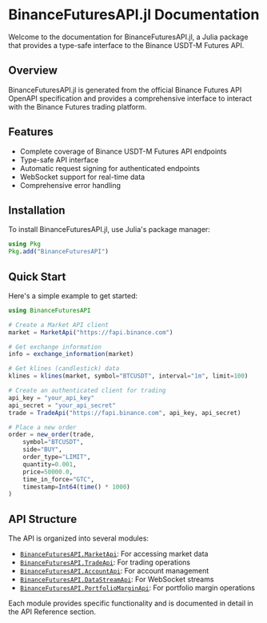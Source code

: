 # BinanceFuturesAPI.jl Documentation

Welcome to the documentation for BinanceFuturesAPI.jl, a Julia package that provides a type-safe interface to the Binance USDT-M Futures API.

## Overview

BinanceFuturesAPI.jl is generated from the official Binance Futures API OpenAPI specification and provides a comprehensive interface to interact with the Binance Futures trading platform.

## Features

- Complete coverage of Binance USDT-M Futures API endpoints
- Type-safe API interface
- Automatic request signing for authenticated endpoints
- WebSocket support for real-time data
- Comprehensive error handling

## Installation

To install BinanceFuturesAPI.jl, use Julia's package manager:

```julia
using Pkg
Pkg.add("BinanceFuturesAPI")
```

## Quick Start

Here's a simple example to get started:

```julia
using BinanceFuturesAPI

# Create a Market API client
market = MarketApi("https://fapi.binance.com")

# Get exchange information
info = exchange_information(market)

# Get klines (candlestick) data
klines = klines(market, symbol="BTCUSDT", interval="1m", limit=100)

# Create an authenticated client for trading
api_key = "your_api_key"
api_secret = "your_api_secret"
trade = TradeApi("https://fapi.binance.com", api_key, api_secret)

# Place a new order
order = new_order(trade,
    symbol="BTCUSDT",
    side="BUY",
    order_type="LIMIT",
    quantity=0.001,
    price=50000.0,
    time_in_force="GTC",
    timestamp=Int64(time() * 1000)
)
```

## API Structure

The API is organized into several modules:

- [`BinanceFuturesAPI.MarketApi`](@ref): For accessing market data
- [`BinanceFuturesAPI.TradeApi`](@ref): For trading operations
- [`BinanceFuturesAPI.AccountApi`](@ref): For account management
- [`BinanceFuturesAPI.DataStreamApi`](@ref): For WebSocket streams
- [`BinanceFuturesAPI.PortfolioMarginApi`](@ref): For portfolio margin operations

Each module provides specific functionality and is documented in detail in the API Reference section.
